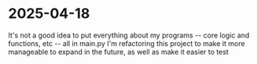 # 2025-04-18
It's not a good idea to put everything about my programs -- core logic and functions, etc -- all in main.py
I'm refactoring this project to make it more manageable to expand in the future, as well as make it easier to test

